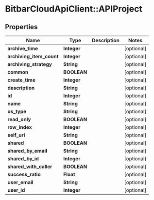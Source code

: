 # BitbarCloudApiClient::APIProject

## Properties
Name | Type | Description | Notes
------------ | ------------- | ------------- | -------------
**archive_time** | **Integer** |  | [optional] 
**archiving_item_count** | **Integer** |  | [optional] 
**archiving_strategy** | **String** |  | [optional] 
**common** | **BOOLEAN** |  | [optional] 
**create_time** | **Integer** |  | [optional] 
**description** | **String** |  | [optional] 
**id** | **Integer** |  | [optional] 
**name** | **String** |  | [optional] 
**os_type** | **String** |  | [optional] 
**read_only** | **BOOLEAN** |  | [optional] 
**row_index** | **Integer** |  | [optional] 
**self_uri** | **String** |  | [optional] 
**shared** | **BOOLEAN** |  | [optional] 
**shared_by_email** | **String** |  | [optional] 
**shared_by_id** | **Integer** |  | [optional] 
**shared_with_caller** | **BOOLEAN** |  | [optional] 
**success_ratio** | **Float** |  | [optional] 
**user_email** | **String** |  | [optional] 
**user_id** | **Integer** |  | [optional] 


